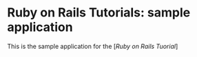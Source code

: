 # Ruby on Rails Tutorials: sample application

This is the sample application for
the [*Ruby on Rails Tuorial*]
